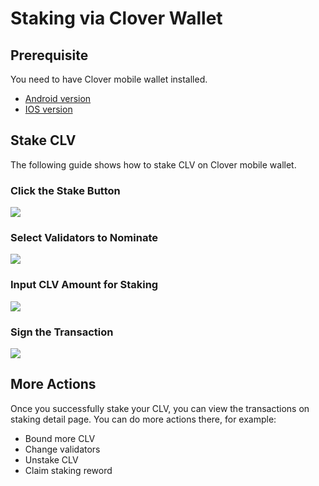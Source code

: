 # Staking via Clover Wallet

## Prerequisite

You need to have Clover mobile wallet installed.

* [Android version](https://play.google.com/store/apps/details?id=com.clover.finance.wallet\&hl=en\_US\&gl=US)
* [IOS version](https://apps.apple.com/app/clover-wallet/id1570072858)

## Stake CLV

The following guide shows how to stake CLV on Clover mobile wallet.

### Click the Stake Button

![](<../../.gitbook/assets/image (94) (1) (1) (1).png>)

### Select Validators to Nominate

![](<../../.gitbook/assets/image (93) (1) (1).png>)

### Input CLV Amount for Staking

![](<../../.gitbook/assets/image (91).png>)

### Sign the Transaction

![](<../../.gitbook/assets/image (89) (1).png>)

## More Actions

Once you successfully stake your CLV, you can view the transactions on staking detail page. You can do more actions there, for example:

* Bound more CLV
* Change validators
* Unstake CLV
* Claim staking reword



